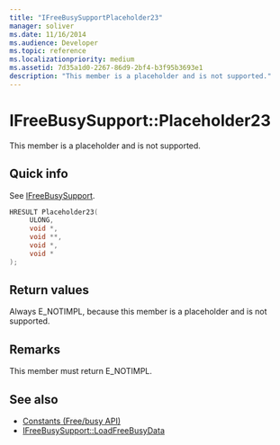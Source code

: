 ```yaml
---
title: "IFreeBusySupportPlaceholder23"
manager: soliver
ms.date: 11/16/2014
ms.audience: Developer
ms.topic: reference
ms.localizationpriority: medium
ms.assetid: 7d35a1d0-2267-86d9-2bf4-b3f95b3693e1
description: "This member is a placeholder and is not supported."
---
```


# IFreeBusySupport::Placeholder23

This member is a placeholder and is not supported.
  
## Quick info

See [IFreeBusySupport](ifreebusysupport.md).
  
```cpp
HRESULT Placeholder23( 
     ULONG,  
     void *, 
     void **,  
     void *, 
     void * 
);
```

## Return values

Always E_NOTIMPL, because this member is a placeholder and is not supported.
  
## Remarks

This member must return E_NOTIMPL.
  
## See also

- [Constants (Free/busy API)](constants-free-busy-api.md) 
- [IFreeBusySupport::LoadFreeBusyData](ifreebusysupport-loadfreebusydata.md)

